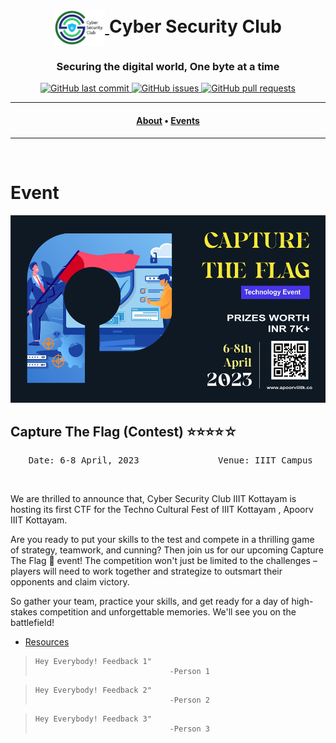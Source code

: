 <h1 align="center">
    <a href="https://github.com/CSYClubIIITK/ClubVault">
        <img src="../../CSC_Logo_trans.png" valign="middle" height="58" alt="CSY logo" />
    </a>
    <span valign="middle">
        Cyber Security Club
    </span>
</h1>

<h3 align="center">Securing the digital world, One byte at a time</h3>

<p align="center">
    <a href="https://github.com/CSYClubIIITK/ClubVault/commits/master">
        <img src="https://img.shields.io/github/last-commit/CSYClubIIITK/ClubVault.svg?style=for-the-badge&logo=github&logoColor=white" alt="GitHub last commit">
    </a>
    <a href="https://github.com/CSYClubIIITK/ClubVault/issues">
        <img src="https://img.shields.io/github/issues/CSYClubIIITK/ClubVault.svg?style=for-the-badge&logo=github&logoColor=white" alt="GitHub issues">
    </a>
    <a href="https://github.com/CSYClubIIITK/ClubVault/pulls">
        <img src="https://img.shields.io/github/issues-pr-raw/CSYClubIIITK/ClubVault.svg?style=for-the-badge&logo=github&logoColor=white" alt="GitHub pull requests">
    </a>
</p>

---

<h4 align="center">
  <a href="../../readme.md/#About">About</a> •
  <a href="../">Events</a> 
</h4>

---
<br>

# Event

<section>
    <div class="container container1">
        <div class="content">
            <img class="banner" src="banner.jpg" alt="Web 3.0 and Smart Contracts" style="height:300px;">
            <h2>Capture The Flag (Contest)    ⭐⭐⭐⭐☆</h2>
            <p><pre><center> Date: 6-8 April, 2023               Venue: IIIT Campus</center></pre></p>
            <br>
            <p>We are thrilled to announce that, Cyber Security Club IIIT Kottayam is hosting its first CTF for the Techno Cultural Fest of IIIT Kottayam , Apoorv IIIT Kottayam. 
            
Are you ready to put your skills to the test and compete in a thrilling game of strategy, teamwork, and cunning? Then join us for our upcoming Capture The Flag 🚩 event! The competition won't just be limited to the challenges – players will need to work together and strategize to outsmart their opponents and claim victory.

So gather your team, practice your skills, and get ready for a day of high-stakes competition and unforgettable memories. We'll see you on the battlefield!
</p>
            <ul>
                <li><a href="resources/">Resources</a></li>
            </ul>
        </div>
    </div>
    
>     Hey Everybody! Feedback 1"
>                                   -Person 1

>     Hey Everybody! Feedback 2"
>                                   -Person 2

>     Hey Everybody! Feedback 3"
>                                   -Person 3

</section>
</body>